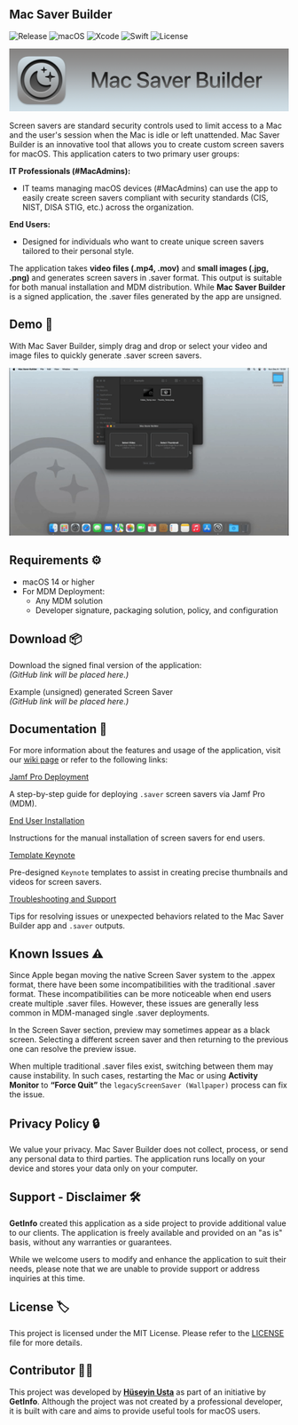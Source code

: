 ## **Mac Saver Builder**

![Release](https://img.shields.io/badge/Release-v1.0-green)  ![macOS](https://img.shields.io/badge/macOS-14%2B-red)  ![Xcode](https://img.shields.io/badge/Xcode-16.0-blue)  ![Swift](https://img.shields.io/badge/Swift-5.9-orange)  ![License](https://img.shields.io/badge/License-MIT-yellow)

![App Banner](https://github.com/GetInfo-ACN/MacSaverBuilder/blob/main/Screenshots/App_Banner.png)

Screen savers are standard security controls used to limit access to a Mac and the user's session when the Mac is idle or left unattended. Mac Saver Builder is an innovative tool that allows you to create custom screen savers for macOS. This application caters to two primary user groups:

**IT Professionals (#MacAdmins):**

*   IT teams managing macOS devices (#MacAdmins) can use the app to easily create screen savers compliant with security standards (CIS, NIST, DISA STIG, etc.) across the organization.

**End Users:**

*   Designed for individuals who want to create unique screen savers tailored to their personal style.

The application takes **video files (.mp4, .mov)** and **small images (.jpg, .png)** and generates screen savers in .saver format. This output is suitable for both manual installation and MDM distribution. While **Mac Saver Builder** is a signed application, the .saver files generated by the app are unsigned.


## **Demo 🚀**

With Mac Saver Builder, simply drag and drop or select your video and image files to quickly generate .saver screen savers.

![App Demo](https://github.com/GetInfo-ACN/MacSaverBuilder/blob/main/Screenshots/App_Demo.gif)



## **Requirements ⚙️**

*   macOS 14 or higher
*   For MDM Deployment:
    *   Any MDM solution
    *   Developer signature, packaging solution, policy, and configuration


## **Download 📦**

Download the signed final version of the application:  
_(GitHub link will be placed here.)_  

Example (unsigned) generated Screen Saver  
_(GitHub link will be placed here.)_


## **Documentation 📝**

For more information about the features and usage of the application, visit our [wiki page](https://github.com/GetInfo-ACN/MacSaverBuilder/wiki) or refer to the following links:

[Jamf Pro Deployment](https://github.com/GetInfo-ACN/MacSaverBuilder/wiki/1.-Jamf-Pro-Deployment)

A step-by-step guide for deploying `.saver` screen savers via Jamf Pro (MDM).

[End User Installation](https://github.com/GetInfo-ACN/MacSaverBuilder/wiki/2.-End-User-Installation)

Instructions for the manual installation of screen savers for end users.

[Template Keynote](https://github.com/GetInfo-ACN/MacSaverBuilder/wiki/3.-Template-Keynote)

Pre-designed `Keynote` templates to assist in creating precise thumbnails and videos for screen savers.

[Troubleshooting and Support](https://github.com/GetInfo-ACN/MacSaverBuilder/wiki/4.-Troubleshooting-and-Support)

Tips for resolving issues or unexpected behaviors related to the Mac Saver Builder app and `.saver` outputs.


## **Known Issues ⚠️**

Since Apple began moving the native Screen Saver system to the .appex format, there have been some incompatibilities with the traditional .saver format. These incompatibilities can be more noticeable when end users create multiple .saver files. However, these issues are generally less common in MDM-managed single .saver deployments.

In the Screen Saver section, preview may sometimes appear as a black screen. Selecting a different screen saver and then returning to the previous one can resolve the preview issue. 

When multiple traditional .saver files exist, switching between them may cause instability. In such cases, restarting the Mac or using **Activity Monitor** to **“Force Quit”** the `legacyScreenSaver (Wallpaper)` process can fix the issue.


## **Privacy Policy 🔒**

We value your privacy. Mac Saver Builder does not collect, process, or send any personal data to third parties. The application runs locally on your device and stores your data only on your computer.


## **Support - Disclaimer 🛠️**

**GetInfo** created this application as a side project to provide additional value to our clients. The application is freely available and provided on an "as is" basis, without any warranties or guarantees.

While we welcome users to modify and enhance the application to suit their needs, please note that we are unable to provide support or address inquiries at this time.


## **License 🏷️**

This project is licensed under the MIT License. Please refer to the [LICENSE](https://github.com/GetInfo-ACN/MacSaverBuilder/blob/main/LICENSE) file for more details.


## **Contributor 👨‍💻**

This project was developed by [**Hüseyin Usta**](https://github.com/huseyinusta) as part of an initiative by **GetInfo**. Although the project was not created by a professional developer, it is built with care and aims to provide useful tools for macOS users.